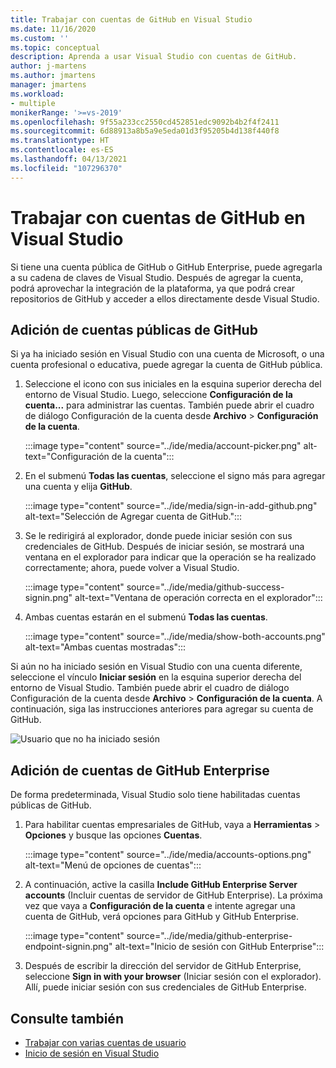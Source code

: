 ```yaml
---
title: Trabajar con cuentas de GitHub en Visual Studio
ms.date: 11/16/2020
ms.custom: ''
ms.topic: conceptual
description: Aprenda a usar Visual Studio con cuentas de GitHub.
author: j-martens
ms.author: jmartens
manager: jmartens
ms.workload:
- multiple
monikerRange: '>=vs-2019'
ms.openlocfilehash: 9f55a233cc2550cd452851edc9092b4b2f4f2411
ms.sourcegitcommit: 6d88913a8b5a9e5eda01d3f95205b4d138f440f8
ms.translationtype: HT
ms.contentlocale: es-ES
ms.lasthandoff: 04/13/2021
ms.locfileid: "107296370"
---
```

# <a name="work-with-github-accounts-in-visual-studio"></a>Trabajar con cuentas de GitHub en Visual Studio

Si tiene una cuenta pública de GitHub o GitHub Enterprise, puede agregarla a su cadena de claves de Visual Studio. Después de agregar la cuenta, podrá aprovechar la integración de la plataforma, ya que podrá crear repositorios de GitHub y acceder a ellos directamente desde Visual Studio.

## <a name="adding-public-github-accounts"></a>Adición de cuentas públicas de GitHub

Si ya ha iniciado sesión en Visual Studio con una cuenta de Microsoft, o una cuenta profesional o educativa, puede agregar la cuenta de GitHub pública.

1. Seleccione el icono con sus iniciales en la esquina superior derecha del entorno de Visual Studio. Luego, seleccione **Configuración de la cuenta...** para administrar las cuentas. También puede abrir el cuadro de diálogo Configuración de la cuenta desde **Archivo** > **Configuración de la cuenta**.

    :::image type="content" source="../ide/media/account-picker.png" alt-text="Configuración de la cuenta":::

2. En el submenú **Todas las cuentas**, seleccione el signo más para agregar una cuenta y elija **GitHub**.

    :::image type="content" source="../ide/media/sign-in-add-github.png" alt-text="Selección de Agregar cuenta de GitHub.":::

3. Se le redirigirá al explorador, donde puede iniciar sesión con sus credenciales de GitHub. Después de iniciar sesión, se mostrará una ventana en el explorador para indicar que la operación se ha realizado correctamente; ahora, puede volver a Visual Studio.

    :::image type="content" source="../ide/media/github-success-signin.png" alt-text="Ventana de operación correcta en el explorador":::

4. Ambas cuentas estarán en el submenú **Todas las cuentas**.

    :::image type="content" source="../ide/media/show-both-accounts.png" alt-text="Ambas cuentas mostradas":::

Si aún no ha iniciado sesión en Visual Studio con una cuenta diferente, seleccione el vínculo **Iniciar sesión** en la esquina superior derecha del entorno de Visual Studio. También puede abrir el cuadro de diálogo Configuración de la cuenta desde **Archivo** > **Configuración de la cuenta**. A continuación, siga las instrucciones anteriores para agregar su cuenta de GitHub.

![Usuario que no ha iniciado sesión](../ide/media/vs2019_usernotsignedin.png)

## <a name="adding-github-enterprise-accounts"></a>Adición de cuentas de GitHub Enterprise

De forma predeterminada, Visual Studio solo tiene habilitadas cuentas públicas de GitHub.

1. Para habilitar cuentas empresariales de GitHub, vaya a **Herramientas** > **Opciones** y busque las opciones **Cuentas**.

    :::image type="content" source="../ide/media/accounts-options.png" alt-text="Menú de opciones de cuentas":::

2. A continuación, active la casilla **Include GitHub Enterprise Server accounts** (Incluir cuentas de servidor de GitHub Enterprise). La próxima vez que vaya a **Configuración de la cuenta** e intente agregar una cuenta de GitHub, verá opciones para GitHub y GitHub Enterprise.

    :::image type="content" source="../ide/media/github-enterprise-endpoint-signin.png" alt-text="Inicio de sesión con GitHub Enterprise":::

3. Después de escribir la dirección del servidor de GitHub Enterprise, seleccione **Sign in with your browser** (Iniciar sesión con el explorador). Allí, puede iniciar sesión con sus credenciales de GitHub Enterprise.

## <a name="see-also"></a>Consulte también

- [Trabajar con varias cuentas de usuario](work-with-multiple-user-accounts.md)
- [Inicio de sesión en Visual Studio](signing-in-to-visual-studio.md)
